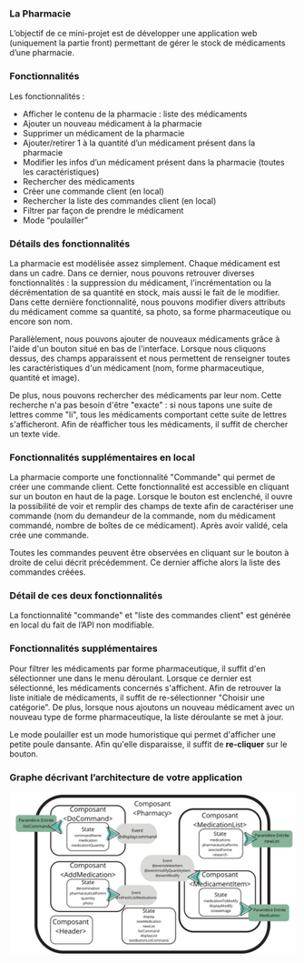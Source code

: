 ### **La Pharmacie**

L’objectif de ce mini-projet est de développer une application web (uniquement la partie front) permettant de gérer le stock de médicaments d’une pharmacie.

### **Fonctionnalités**

Les fonctionnalités :

* Afficher le contenu de la pharmacie : liste des médicaments
* Ajouter un nouveau médicament à la pharmacie
* Supprimer un médicament de la pharmacie
* Ajouter/retirer 1 à la quantité d’un médicament présent dans la pharmacie
* Modifier les infos d’un médicament présent dans la pharmacie (toutes les caractéristiques)
* Rechercher des médicaments
* Créer une commande client (en local)
* Rechercher la liste des commandes client (en local)
* Filtrer par façon de prendre le médicament
* Mode “poulailler”

### **Détails des fonctionnalités**

La pharmacie est modélisée assez simplement. Chaque médicament est dans un cadre. Dans ce dernier, nous pouvons retrouver diverses fonctionnalités : la suppression du médicament, l'incrémentation ou la décrémentation de sa quantité en stock, mais aussi le fait de le modifier. Dans cette dernière fonctionnalité, nous pouvons modifier divers attributs du médicament comme sa quantité, sa photo, sa forme pharmaceutique ou encore son nom.

Parallèlement, nous pouvons ajouter de nouveaux médicaments grâce à l'aide d'un bouton situé en bas de l'interface. Lorsque nous cliquons dessus, des champs apparaissent et nous permettent de renseigner toutes les caractéristiques d'un médicament (nom, forme pharmaceutique, quantité et image).

De plus, nous pouvons rechercher des médicaments par leur nom. Cette recherche n'a pas besoin d'être "exacte" : si nous tapons une suite de lettres comme "li", tous les médicaments comportant cette suite de lettres s'afficheront. Afin de réafficher tous les médicaments, il suffit de chercher un texte vide.

### **Fonctionnalités supplémentaires en local**

La pharmacie comporte une fonctionnalité "Commande" qui permet de créer une commande client. Cette fonctionnalité est accessible en cliquant sur un bouton en haut de la page. Lorsque le bouton est enclenché, il ouvre la possibilité de voir et remplir des champs de texte afin de caractériser une commande (nom du demandeur de la commande, nom du médicament commandé, nombre de boîtes de ce médicament). Après avoir validé, cela crée une commande.

Toutes les commandes peuvent être observées en cliquant sur le bouton à droite de celui décrit précédemment. Ce dernier affiche alors la liste des commandes créées.

### **Détail de ces deux fonctionnalités**

La fonctionnalité "commande" et "liste des commandes client" est générée en local du fait de l’API non modifiable.

### **Fonctionnalités supplémentaires**

Pour filtrer les médicaments par forme pharmaceutique, il suffit d'en sélectionner une dans le menu déroulant. Lorsque ce dernier est sélectionné, les médicaments concernés s'affichent. Afin de retrouver la liste initiale de médicaments, il suffit de re-sélectionner "Choisir une catégorie". De plus, lorsque nous ajoutons un nouveau médicament avec un nouveau type de forme pharmaceutique, la liste déroulante se met à jour.

Le mode poulailler est un mode humoristique qui permet d'afficher une petite poule dansante. Afin qu'elle disparaisse, il suffit de **re-cliquer** sur le bouton.

### **Graphe décrivant l’architecture de votre application**

![Graphe de l'architecture](src\assets\images\graphe_pharmacie.jpg)